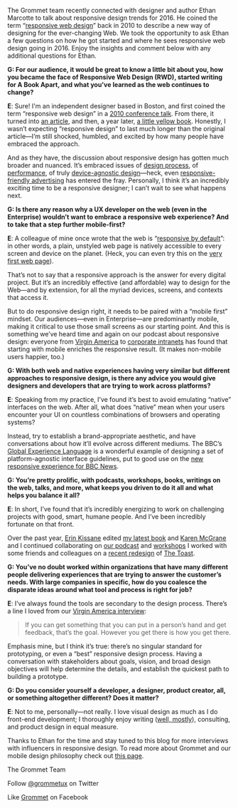 The Grommet team recently connected with designer and author Ethan Marcotte to talk about responsive design trends for 2016. He coined the term “[responsive web design](http://alistapart.com/article/responsive-web-design)” back in 2010 to describe a new way of designing for the ever-changing Web. We took the opportunity to ask Ethan a few questions on how he got started and where he sees responsive web design going in 2016. Enjoy the insights and comment below with  any additional questions for Ethan.

**G: For our audience, it would be great to know a little bit about you, how you became the face of Responsive Web Design (RWD), started writing for A Book Apart, and what you've learned as the web continues to change?**

**E**: Sure! I'm an independent designer based in Boston, and first coined the term “responsive web design” in a [2010 conference talk](https://vimeo.com/34662135). From there, it turned into [an article](http://alistapart.com/article/responsive-web-design), and then, a year later, [a little yellow book](http://abookapart.com/products/responsive-web-design). Honestly, I wasn’t expecting “responsive design” to last much longer than the original article—I’m still shocked, humbled, and excited by how many people have embraced the approach.

And as they have, the discussion about responsive design has gotten much broader and nuanced. It’s embraced issues of [design process](http://markboulton.co.uk/journal/how-we-work), of [performance](https://www.filamentgroup.com/lab/responsible-responsive-design.html), of truly [device-agnostic design](http://trentwalton.com/2014/03/10/device-agnostic/)—heck, even [responsive-friendly advertising](http://rogerblack.com/blog/post/the_holy_grail_part_i) has entered the fray. Personally, I think it’s an incredibly exciting time to be a responsive designer; I can’t wait to see what happens next.

**G: Is there any reason why a UX developer on the web (even in the Enterprise) wouldn’t want to embrace a responsive web experience? And to take that a step further mobile-first?**

**E**: A colleague of mine once wrote that the web is “[responsive by default](http://blog.andyhume.net/responsive-by-default/)”: in other words, a plain, unstyled web page is natively accessible to every screen and device on the planet. (Heck, you can even try this on the [very first web page](http://info.cern.ch/hypertext/WWW/TheProject.html)).

That’s not to say that a responsive approach is the answer for every digital project. But it’s an incredibly effective (and affordable) way to design for the Web—and by extension, for all the myriad devices, screens, and contexts that access it.

But to do responsive design right, it needs to be paired with a “mobile first” mindset. Our audiences—even in Enterprise—are predominantly mobile, making it critical to use those small screens as our starting point. And this is something we’ve heard time and again on our podcast about responsive design: everyone from [Virgin America](http://responsivewebdesign.com/podcast/virgin-america/) to [corporate intranets](http://responsivewebdesign.com/podcast/citrix/) has found that starting with mobile enriches the responsive result. (It makes non-mobile users happier, too.)

**G: With both web and native experiences having very similar but different approaches to responsive design, is there any advice you would give designers and developers that are trying to work across platforms?**

**E**: Speaking from my practice, I’ve found it’s best to avoid emulating “native” interfaces on the web. After all, what does “native” mean when your users encounter your UI on countless combinations of browsers and operating systems?

Instead, try to establish a brand-appropriate aesthetic, and have conversations about how it’ll evolve across different mediums. The BBC’s [Global Experience Language](http://www.bbc.co.uk/gel) is a wonderful example of designing a set of platform-agnostic interface guidelines, put to good use on the [new responsive experience for BBC News](http://www.bbc.com/news).

**G: You’re pretty prolific, with podcasts, workshops, books, writings on the web, talks, and more, what keeps you driven to do it all and what helps you balance it all?**

**E**: In short, I’ve found that it’s incredibly energizing to work on challenging projects with good, smart, humane people. And I’ve been incredibly fortunate on that front.

Over the past year, [Erin Kissane](http://incisive.nu/) edited [my latest book](http://abookapart.com/products/responsive-design-patterns-principles) and [Karen McGrane](http://www.bondartscience.com/) and I continued collaborating on [our podcast](http://responsivewebdesign.com/podcast/citrix/) and [workshops](http://responsivewebdesign.com/workshop/) I worked with some friends and colleagues on a [recent redesign](http://responsivewebdesign.com/toast/) of [The Toast](http://the-toast.net/).

**G: You’ve no doubt worked within organizations that have many different people delivering experiences that are trying to answer the customer’s needs. With large companies in specific, how do you coalesce the disparate ideas around what tool and process is right for job?**

**E**: I’ve always found the tools are secondary to the design process. There’s a line I loved from our [Virgin America interview](http://responsivewebdesign.com/podcast/virgin-america/):

> If you can get something that you can put in a person’s hand and get feedback, that’s the goal. However you get there is how you get there.

Emphasis mine, but I think it’s true: there’s no singular standard for prototyping, or even a “best” responsive design process. Having a conversation with stakeholders about goals, vision, and broad design objectives will help determine the details, and establish the quickest path to building a prototype.

**G: Do you consider yourself a developer, a designer, product creator, all, or something altogether different? Does it matter?**

**E**: Not to me, personally—not really. I love visual design as much as I do front-end development; I thoroughly enjoy writing ([well, mostly](https://twitter.com/beep/status/601352909989801984)), consulting, and product design in equal measure.

Thanks to Ethan for the time and stay tuned to this blog for more interviews with influencers in responsive design. To read more about Grommet and our mobile design philosophy check out [this page](http://www.grommet.io/docs/hpe/design/philosophy#mobile).

The Grommet Team

Follow [@grommetux](https://twitter.com/grommetux) on Twitter

Like [Grommet](https://www.facebook.com/grommetux/) on Facebook